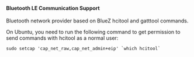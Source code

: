 #### Bluetooth LE Communication Support
Bluetooth network provider based on BlueZ hcitool and gatttool commands.

On Ubuntu, you need to run the following command to get permission to send commands with hcitool as a normal user:

```
sudo setcap 'cap_net_raw,cap_net_admin+eip' `which hcitool`
```
